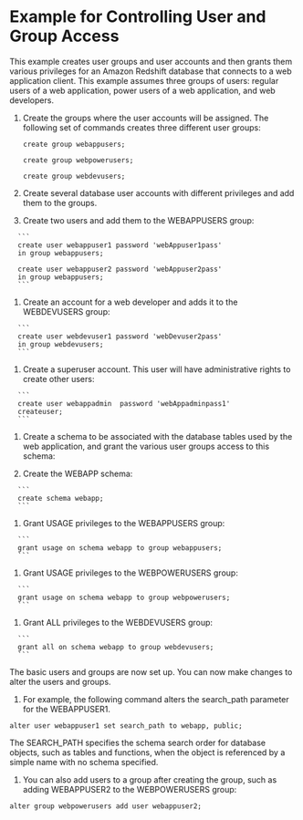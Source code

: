 # Example for Controlling User and Group Access<a name="t_user_group_examples"></a>

This example creates user groups and user accounts and then grants them various privileges for an Amazon Redshift database that connects to a web application client\. This example assumes three groups of users: regular users of a web application, power users of a web application, and web developers\.

1. Create the groups where the user accounts will be assigned\. The following set of commands creates three different user groups: 

   ```
   create group webappusers;
   
   create group webpowerusers;
   
   create group webdevusers;
   ```

1.  Create several database user accounts with different privileges and add them to the groups\.  

   1.  Create two users and add them to the WEBAPPUSERS group:  

      ```
      create user webappuser1 password 'webAppuser1pass'
      in group webappusers;
      
      create user webappuser2 password 'webAppuser2pass'
      in group webappusers;
      ```

   1.  Create an account for a web developer and adds it to the WEBDEVUSERS group:  

      ```
      create user webdevuser1 password 'webDevuser2pass'
      in group webdevusers;
      ```

   1.  Create a superuser account\. This user will have administrative rights to create other users:  

      ```
      create user webappadmin  password 'webAppadminpass1'
      createuser;
      ```

1.  Create a schema to be associated with the database tables used by the web application, and grant the various user groups access to this schema:  

   1.  Create the WEBAPP schema:  

      ```
      create schema webapp;
      ```

   1.  Grant USAGE privileges to the WEBAPPUSERS group:  

      ```
      grant usage on schema webapp to group webappusers;
      ```

   1.  Grant USAGE privileges to the WEBPOWERUSERS group:  

      ```
      grant usage on schema webapp to group webpowerusers;
      ```

   1.  Grant ALL privileges to the WEBDEVUSERS group:  

      ```
      grant all on schema webapp to group webdevusers;
      ```

   The basic users and groups are now set up\. You can now make changes to alter the users and groups\. 

1.  For example, the following command alters the search\_path parameter for the WEBAPPUSER1\.  

   ```
   alter user webappuser1 set search_path to webapp, public;
   ```

   The SEARCH\_PATH specifies the schema search order for database objects, such as tables and functions, when the object is referenced by a simple name with no schema specified\. 

1.  You can also add users to a group after creating the group, such as adding WEBAPPUSER2 to the WEBPOWERUSERS group:  

   ```
   alter group webpowerusers add user webappuser2;
   ```